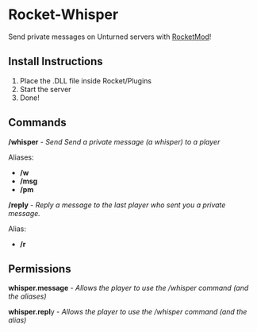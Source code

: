 # Rocket-Whisper

Send private messages on Unturned servers with [RocketMod](http://rocketmod.net)!

## Install Instructions
1. Place the .DLL file inside Rocket/Plugins
2. Start the server
3. Done!


## Commands
**/whisper** - *Send Send a private message (a whisper) to a player*
  
  Aliases:
  * **/w**
  * **/msg**
  * **/pm**

**/reply** - *Reply a message to the last player who sent you a private message.*
  
  Alias:
  * **/r**

## Permissions
**whisper.message** - *Allows the player to use the /whisper command (and the aliases)*

**whisper.repl**y - *Allows the player to use the /whisper command (and the alias)*
